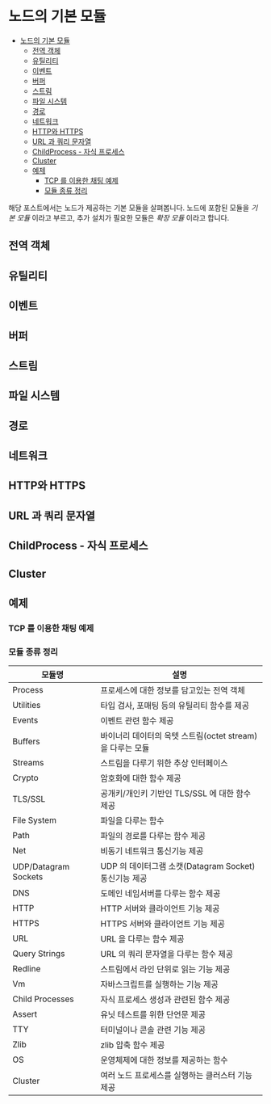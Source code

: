 # 노드의 기본 모듈

- [노드의 기본 모듈](#노드의-기본-모듈)
  - [전역 객체](#전역-객체)
  - [유틸리티](#유틸리티)
  - [이벤트](#이벤트)
  - [버퍼](#버퍼)
  - [스트림](#스트림)
  - [파일 시스템](#파일-시스템)
  - [경로](#경로)
  - [네트워크](#네트워크)
  - [HTTP와 HTTPS](#http와-https)
  - [URL 과 쿼리 문자열](#url-과-쿼리-문자열)
  - [ChildProcess - 자식 프로세스](#childprocess---자식-프로세스)
  - [Cluster](#cluster)
  - [예제](#예제)
    - [TCP 를 이용한 채팅 예제](#tcp-를-이용한-채팅-예제)
    - [모듈 종류 정리](#모듈-종류-정리)

해당 포스트에서는 노드가 제공하는 기본 모듈을 살펴봅니다. 노드에 포함된 모듈을 *기본 모듈* 이라고 부르고, 추가 설치가 필요한 모듈은 *확장 모듈* 이라고 합니다.

## 전역 객체

## 유틸리티

## 이벤트

## 버퍼

## 스트림

## 파일 시스템

## 경로

## 네트워크

## HTTP와 HTTPS

## URL 과 쿼리 문자열

## ChildProcess - 자식 프로세스

## Cluster

## 예제

### TCP 를 이용한 채팅 예제

### 모듈 종류 정리

| 모듈명               | 설명                                                       |
| -------------------- | ---------------------------------------------------------- |
| Process              | 프로세스에 대한 정보를 담고있는 전역 객체                  |
| Utilities            | 타입 검사, 포매팅 등의 유틸리티 함수를 제공                |
| Events               | 이벤트 관련 함수 제공                                      |
| Buffers              | 바이너리 데이터의 옥텟 스트림(octet stream) 을 다루는 모듈 |
| Streams              | 스트림을 다루기 위한 추상 인터페이스                       |
| Crypto               | 암호화에 대한 함수 제공                                    |
| TLS/SSL              | 공개키/개인키 기반인 TLS/SSL 에 대한 함수 제공             |
| File System          | 파일을 다루는 함수                                         |
| Path                 | 파일의 경로를 다루는 함수 제공                             |
| Net                  | 비동기 네트워크 통신기능 제공                              |
| UDP/Datagram Sockets | UDP 의 데이터그램 소캣(Datagram Socket) 통신기능 제공      |
| DNS                  | 도메인 네임서버를 다루는 함수 제공                         |
| HTTP                 | HTTP 서버와 클라이언트 기능 제공                           |
| HTTPS                | HTTPS 서버와 클라이언트 기능 제공                          |
| URL                  | URL 을 다루는 함수 제공                                    |
| Query Strings        | URL 의 쿼리 문자열을 다루는 함수 제공                      |
| Redline              | 스트림에서 라인 단위로 읽는 기능 제공                      |
| Vm                   | 자바스크립트를 실행하는 기능 제공                          |
| Child Processes      | 자식 프로세스 생성과 관련된 함수 제공                      |
| Assert               | 유닛 테스트를 위한 단언문 제공                             |
| TTY                  | 터미널이나 콘솔 관련 기능 제공                             |
| Zlib                 | zlib 압축 함수 제공                                        |
| OS                   | 운영체제에 대한 정보를 제공하는 함수                       |
| Cluster              | 여러 노드 프로세스를 실행하는 클러스터 기능 제공           |
